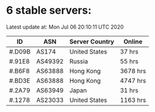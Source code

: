 # 6 stable servers:

Latest update at: Mon Jul 06 20:10:11 UTC 2020

| ID | ASN | Server Country | Online |
| -- | --- | -------------- | ------ |
| #.D09B | AS174 | United States | 37 hrs |
| #.91E8 | AS49392 | Russia | 55 hrs |
| #.B6F8 | AS63888 | Hong Kong | 3678 hrs |
| #.BD3E | AS63888 | Hong Kong | 4747 hrs |
| #.2A79 | AS63949 | Japan | 31 hrs |
| #.1278 | AS23033 | United States | 1163 hrs |

